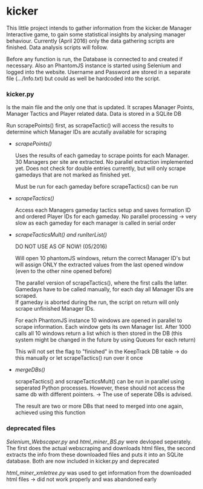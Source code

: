 
# kicker
This little project intends to gather information from the kicker.de Manager Interactive game, to gain some statistical insights by analysing manager behaviour.
Currently (April 2016) only the data gathering scripts are finished. Data analysis scripts will follow.

Before any function is run, the Database is connected to and created if necessary. Also an PhantomJS instance is started using Selenium and logged into the website. Username and Password are stored in 
a separate file (.../Info.txt) but could as well be hardcoded into the script.


### kicker.py 

Is the main file and the only one that is updated. It scrapes Manager Points, Manager Tactics and Player related data. Data is stored in a SQLite DB

Run scrapePoints() first, as scrapeTactic() will access the results to determine which Manager IDs are acutally available for scraping

* *scrapePoints()*

	Uses the results of each gameday to scrape points for each Manager. 30 Managers per site are extracted. No parallel extraction implemented yet.
	Does not check for double entries currently, but will only scrape gamedays that are not marked as finished yet.
 
	Must be run for each gameday before scrapeTactics() can be run

* *scrapeTactics()*

	Access each Managers gameday tactics setup and saves formation ID and ordered Player IDs for each gameday. 
	No parallel processing -> very slow as each gameday for each manager is called in serial order


* *scrapeTacticsMult() and runIterList()*

	DO NOT USE AS OF NOW! (05/2016)
	
	Will open 10 phantomJS windows, return the correct Manager ID's but will assign ONLY the extracted values from the last opened window (even to the other nine opened before)

	The parallel version of scrapeTactics(), where the first calls the latter. Gamedays have to be called manually, for each day all Manager IDs are scraped.  
	If gameday is aborted during the run, the script on return will only scrape unfinished Manager IDs. 
  
	For each PhantomJS instance 10 windows are opened in parallel to scrape information. Each window gets its own Manager list. 
	After 1000 calls all 10 windows return a list which is then stored in the DB (this system might be changed in the future by using Queues for each return) 
  
	This will not set the flag to "finished" in the KeepTrack DB table -> do this manually or let scrapeTactics() run over it once 


* *mergeDBs()*

	scrapeTactics() and scrapeTacticsMult() can be run in parallel using seperated Python processes. However, these should not access the same db with different pointers.
	-> The use of seperate DBs is advised.

	The result are two or more DBs that need to merged into one again, achieved using this function


### deprecated files

*Selenium_Webscaper.py* and *html_miner_BS.py*  were devloped seperately. The first does the actual 
webscraping and downloads html files, the second extracts the info from these downloaded files and puts it into an SQLite
database. Both are now included in kicker.py and deprecated

*html_miner_xmletree.py* was used to get information from the downloaded html files -> did not work properly and was abandoned early